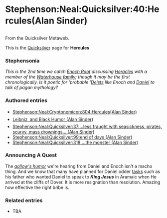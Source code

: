 
# Stephenson:Neal:Quicksilver:40:Hercules(Alan Sinder)

From the Quicksilver Metaweb.

This is the [Quicksilver](/quicksilver) page for **Hercules**
### Stephensonia


*This is the 2nd time we catch [Enoch Root](/enoch-root) discussing [Heracles](/heracles) with a member of the [Waterhouse family](/waterhouse-family); though it may be the first chronologically. Is it poetic for 'probable '[Deists](/http-en-wikipedia-org-wiki-deist) *like Enoch and [Daniel](/daniel-waterhouse) to talk of pagan mythology?**

### Authored entries


* [Stephenson:Neal:Cryptonomicon:804:Hercules(Alan Sinder)](/stephenson-neal-cryptonomicon-804-hercules-alan-sinder)
* [Leibniz  and Black Humor (Alan Sinder)](/leibniz-and-black-humor-alan-sinder)
* [Stephenson:Neal:Quicksilver:37:...less fraught with seasickness, pirates, scurvy, mass drownings... (Alan Sinder)](/stephenson-neal-quicksilver-37-less-fraught-with-seasickness-pirates-scurvy-mass-drownings-alan-sinder)
* [Stephenson:Neal:Quicksilver:99:end of days (Alan Sinder)](/stephenson-neal-quicksilver-99-end-of-days-alan-sinder)
* [Stephenson:Neal:Quicksilver:318:...the monster (Alan Sinder)](/stephenson-neal-quicksilver-318-the-monster-alan-sinder)


### Announcing A Quest


The *[gallow's humor](/leibniz-and-black-humor-alan-sinder)* we're hearing from Daniel and Enoch isn't a macho thing. And we know that many have planned for Daniel odder [tasks](/stephenson-neal-quicksilver-99-end-of-days-alan-sinder) such as his father who wanted Daniel to speak to ***King Jesus*** in Aramaic when He arrived at the cliffs of Dover. It is more resignation than resolution. Amazing how effective the right bribe is.

### Related entries


* TBA
